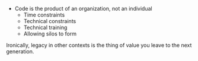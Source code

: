 - Code is the product of an organization, not an individual
  - Time constraints
  - Technical constraints
  - Technical training
  - Allowing silos to form

Ironically, legacy in other contexts is the thing of value you leave to the next generation.
